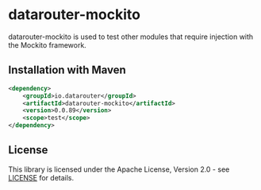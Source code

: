 # datarouter-mockito

datarouter-mockito is used to test other modules that require injection with the Mockito framework.

## Installation with Maven

```xml
<dependency>
	<groupId>io.datarouter</groupId>
	<artifactId>datarouter-mockito</artifactId>
	<version>0.0.89</version>
	<scope>test</scope>
</dependency>
```

## License

This library is licensed under the Apache License, Version 2.0 - see [LICENSE](../LICENSE) for details.

